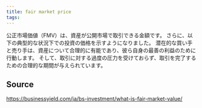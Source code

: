 ```yaml
---
title: fair market price
tags: 
---
```


公正市場価値（FMV）は、資産が公開市場で取引できる金額です。 さらに、以下の典型的な状況下での投資の価格を示すようになりました。 潜在的な買い手と売り手は、資産について合理的に有能であり、彼ら自身の最善の利益のために行動します。 そして、取引に対する過度の圧力を受けておらず、取引を完了するための合理的な期間が与えられています。

## Source
https://businessyield.com/ja/bs-investment/what-is-fair-market-value/
